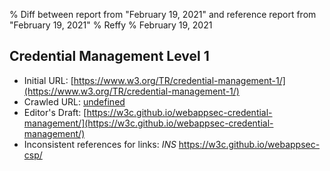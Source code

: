 % Diff between report from "February 19, 2021" and reference report from "February 19, 2021"
% Reffy
% February 19, 2021

## Credential Management Level 1

- Initial URL: [https://www.w3.org/TR/credential-management-1/](https://www.w3.org/TR/credential-management-1/)
- Crawled URL: [undefined](undefined)
- Editor's Draft: [https://w3c.github.io/webappsec-credential-management/](https://w3c.github.io/webappsec-credential-management/)
- Inconsistent references for links: *INS* https://w3c.github.io/webappsec-csp/


